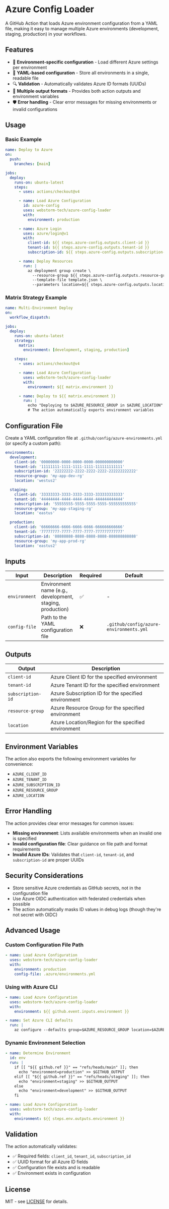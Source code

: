 # Azure Config Loader

A GitHub Action that loads Azure environment configuration from a YAML file, making it
easy to manage multiple Azure environments (development, staging, production) in your
workflows.

## Features

- 🔧 **Environment-specific configuration** - Load different Azure settings per
  environment
- 📝 **YAML-based configuration** - Store all environments in a single, readable file
- 🔍 **Validation** - Automatically validates Azure ID formats (UUIDs)
- 🚀 **Multiple output formats** - Provides both action outputs and environment variables
- 🛡️ **Error handling** - Clear error messages for missing environments or invalid
  configurations

## Usage

### Basic Example

```yaml
name: Deploy to Azure
on:
  push:
    branches: [main]

jobs:
  deploy:
    runs-on: ubuntu-latest
    steps:
      - uses: actions/checkout@v4

      - name: Load Azure Configuration
        id: azure-config
        uses: webstorm-tech/azure-config-loader
        with:
          environment: production

      - name: Azure Login
        uses: azure/login@v1
        with:
          client-id: ${{ steps.azure-config.outputs.client-id }}
          tenant-id: ${{ steps.azure-config.outputs.tenant-id }}
          subscription-id: ${{ steps.azure-config.outputs.subscription-id }}

      - name: Deploy Resources
        run: |
          az deployment group create \
            --resource-group ${{ steps.azure-config.outputs.resource-group }} \
            --template-file template.json \
            --parameters location=${{ steps.azure-config.outputs.location }}
```

### Matrix Strategy Example

```yaml
name: Multi-Environment Deploy
on:
  workflow_dispatch:

jobs:
  deploy:
    runs-on: ubuntu-latest
    strategy:
      matrix:
        environment: [development, staging, production]

    steps:
      - uses: actions/checkout@v4

      - name: Load Azure Configuration
        uses: webstorm-tech/azure-config-loader
        with:
          environment: ${{ matrix.environment }}

      - name: Deploy to ${{ matrix.environment }}
        run: |
          echo "Deploying to $AZURE_RESOURCE_GROUP in $AZURE_LOCATION"
          # The action automatically exports environment variables
```

## Configuration File

Create a YAML configuration file at `.github/config/azure-environments.yml` (or specify a
custom path):

```yaml
environments:
  development:
    client-id: '00000000-0000-0000-0000-000000000000'
    tenant-id: '11111111-1111-1111-1111-111111111111'
    subscription-id: '22222222-2222-2222-2222-222222222222'
    resource-group: 'my-app-dev-rg'
    location: 'westus2'

  staging:
    client-id: '33333333-3333-3333-3333-333333333333'
    tenant-id: '44444444-4444-4444-4444-444444444444'
    subscription-id: '55555555-5555-5555-5555-555555555555'
    resource-group: 'my-app-staging-rg'
    location: 'eastus'

  production:
    client-id: '66666666-6666-6666-6666-666666666666'
    tenant-id: '77777777-7777-7777-7777-777777777777'
    subscription-id: '88888888-8888-8888-8888-888888888888'
    resource-group: 'my-app-prod-rg'
    location: 'eastus2'
```

## Inputs

| Input         | Description                                               | Required | Default                                 |
| ------------- | --------------------------------------------------------- | -------- | --------------------------------------- |
| `environment` | Environment name (e.g., development, staging, production) | ✅       | -                                       |
| `config-file` | Path to the YAML configuration file                       | ❌       | `.github/config/azure-environments.yml` |

## Outputs

| Output            | Description                                         |
| ----------------- | --------------------------------------------------- |
| `client-id`       | Azure Client ID for the specified environment       |
| `tenant-id`       | Azure Tenant ID for the specified environment       |
| `subscription-id` | Azure Subscription ID for the specified environment |
| `resource-group`  | Azure Resource Group for the specified environment  |
| `location`        | Azure Location/Region for the specified environment |

## Environment Variables

The action also exports the following environment variables for convenience:

- `AZURE_CLIENT_ID`
- `AZURE_TENANT_ID`
- `AZURE_SUBSCRIPTION_ID`
- `AZURE_RESOURCE_GROUP`
- `AZURE_LOCATION`

## Error Handling

The action provides clear error messages for common issues:

- **Missing environment**: Lists available environments when an invalid one is specified
- **Invalid configuration file**: Clear guidance on file path and format requirements
- **Invalid Azure IDs**: Validates that `client-id`, `tenant-id`, and `subscription-id`
  are proper UUIDs

## Security Considerations

- Store sensitive Azure credentials as GitHub secrets, not in the configuration file
- Use Azure OIDC authentication with federated credentials when possible
- The action automatically masks ID values in debug logs (though they're not secret with
  OIDC)

## Advanced Usage

### Custom Configuration File Path

```yaml
- name: Load Azure Configuration
  uses: webstorm-tech/azure-config-loader
  with:
    environment: production
    config-file: .azure/environments.yml
```

### Using with Azure CLI

```yaml
- name: Load Azure Configuration
  uses: webstorm-tech/azure-config-loader
  with:
    environment: ${{ github.event.inputs.environment }}

- name: Set Azure CLI defaults
  run: |
    az configure --defaults group=$AZURE_RESOURCE_GROUP location=$AZURE_LOCATION
```

### Dynamic Environment Selection

```yaml
- name: Determine Environment
  id: env
  run: |
    if [[ "${{ github.ref }}" == "refs/heads/main" ]]; then
      echo "environment=production" >> $GITHUB_OUTPUT
    elif [[ "${{ github.ref }}" == "refs/heads/staging" ]]; then
      echo "environment=staging" >> $GITHUB_OUTPUT
    else
      echo "environment=development" >> $GITHUB_OUTPUT
    fi

- name: Load Azure Configuration
  uses: webstorm-tech/azure-config-loader
  with:
    environment: ${{ steps.env.outputs.environment }}
```

## Validation

The action automatically validates:

- ✅ Required fields: `client_id`, `tenant_id`, `subscription_id`
- ✅ UUID format for all Azure ID fields
- ✅ Configuration file exists and is readable
- ✅ Environment exists in configuration

## License

MIT - see [LICENSE](LICENSE) for details.
